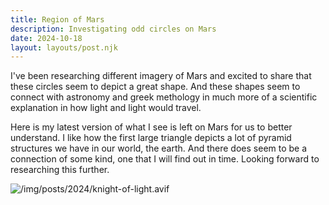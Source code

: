 ```yaml
---
title: Region of Mars
description: Investigating odd circles on Mars
date: 2024-10-18
layout: layouts/post.njk
---
```


I've been researching different imagery of Mars and excited to share that these circles seem to depict a great shape. And these shapes seem to connect with astronomy and greek methology in much more of a scientific explanation in how light and light would travel.

Here is my latest version of what I see is left on Mars for us to better understand. I like how the first large triangle depicts a lot of pyramid structures we have in our world, the earth. And there does seem to be a connection of some kind, one that I will find out in time. Looking forward to researching this further.

![/img/posts/2024/knight-of-light.avif](/img/posts/2024/knight-of-light.avif)
